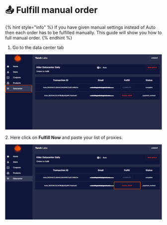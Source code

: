 # 📤 Fulfill manual order

{% hint style="info" %}
If you have given manual settings instead of Auto then each order has to be fulfilled manually. This guide will show you how to full manual order.
{% endhint %}

1. Go to the data center tab

![](<../.gitbook/assets/Untitled design (9).png>)

2\. Here click on **Fulfill Now** and paste your list of proxies.

![](<../.gitbook/assets/Untitled design (11) (8).png>)

